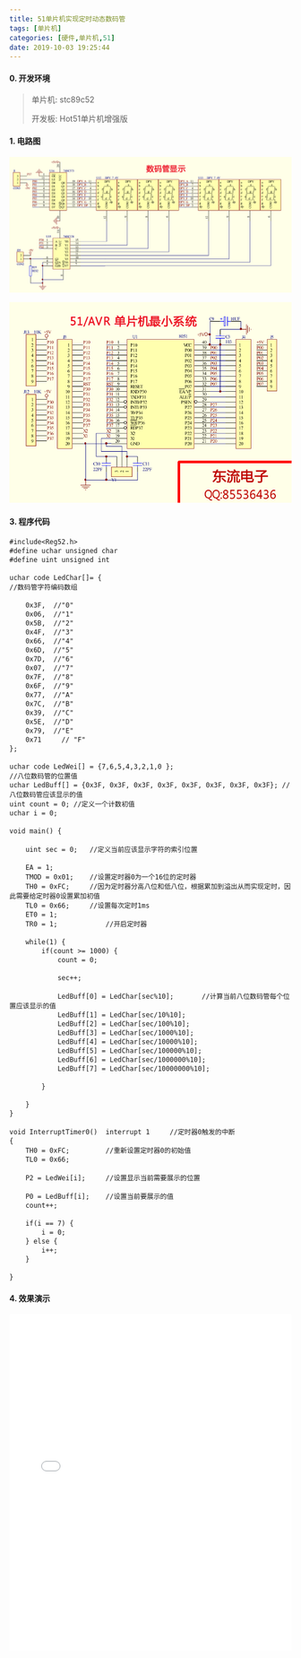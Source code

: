 ```yaml
---
title: 51单片机实现定时动态数码管
tags: [单片机]
categories: [硬件,单片机,51]
date: 2019-10-03 19:25:44
---
```

#### 0. 开发环境

> 单片机: stc89c52
>
> 开发板: Hot51单片机增强版

#### 1. 电路图

![](https://raw.githubusercontent.com/qnyt1993/picture/master/img/2019/10/01/QQ%E6%88%AA%E5%9B%BE20191003135722.png)

![](https://raw.githubusercontent.com/qnyt1993/picture/master/img/2019/10/01/QQ%E6%88%AA%E5%9B%BE20191003135742.png)

#### 3. 程序代码

    #include<Reg52.h>
    #define uchar unsigned char
    #define uint unsigned int
    
    uchar code LedChar[]= { 																//数码管字符编码数组
    
        0x3F,  //"0"
        0x06,  //"1"
        0x5B,  //"2"
        0x4F,  //"3"
        0x66,  //"4"
        0x6D,  //"5"
        0x7D,  //"6"
        0x07,  //"7"
        0x7F,  //"8"
        0x6F,  //"9"
        0x77,  //"A"
        0x7C,  //"B"
        0x39,  //"C"
        0x5E,  //"D"
        0x79,  //"E"
        0x71	 // "F"
    };
    
    uchar code LedWei[] = {7,6,5,4,3,2,1,0 };														//八位数码管的位置值
    uchar LedBuff[] = {0x3F, 0x3F, 0x3F, 0x3F, 0x3F, 0x3F, 0x3F, 0x3F};	//八位数码管应该显示的值
    uint count = 0; //定义一个计数初值
    uchar i = 0;
    
    void main() {
    
        uint sec = 0;   //定义当前应该显示字符的索引位置
    
        EA = 1;
        TMOD = 0x01;	//设置定时器0为一个16位的定时器
        TH0 = 0xFC;		//因为定时器分高八位和低八位，根据累加到溢出从而实现定时，因此需要给定时器0设置累加初值
        TL0 = 0x66;		//设置每次定时1ms
        ET0 = 1;
        TR0 = 1;			//开启定时器
    
        while(1) {
            if(count >= 1000) {
                count = 0;
    
                sec++;
    
                LedBuff[0] = LedChar[sec%10];		//计算当前八位数码管每个位置应该显示的值
                LedBuff[1] = LedChar[sec/10%10];
                LedBuff[2] = LedChar[sec/100%10];
                LedBuff[3] = LedChar[sec/1000%10];
                LedBuff[4] = LedChar[sec/10000%10];
                LedBuff[5] = LedChar[sec/100000%10];
                LedBuff[6] = LedChar[sec/1000000%10];
                LedBuff[7] = LedChar[sec/10000000%10];
    
            }
    
        }
    }
    
    void InterruptTimer0()  interrupt 1		//定时器0触发的中断
    {
        TH0 = 0xFC;			//重新设置定时器0的初始值
        TL0 = 0x66;
    
        P2 = LedWei[i];		//设置显示当前需要展示的位置
    
        P0 = LedBuff[i];	//设置当前要展示的值
        count++;
    
        if(i == 7) {
            i = 0;
        } else {
            i++;
        }
    
    }
           
    
#### 4. 效果演示

<iframe src="//player.bilibili.com/player.html?aid=69886245&cid=121099021&page=1" 
 width=100% 
  height=600 
scrolling="no" 
border="0" 
frameborder="no" 
framespacing="0" 
allowfullscreen="true"> 
</iframe>

    